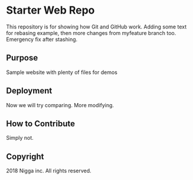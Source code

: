 # Starter Web Repo

This repository is for showing how Git and GitHub work. Adding some text for rebasing example, then more changes from myfeature branch too.
Emergency fix after stashing.

## Purpose

Sample website with plenty of files for demos

## Deployment

Now we will try comparing. More modifying.

## How to Contribute

Simply not.

## Copyright 

2018 Nigga inc. All rights reserved.